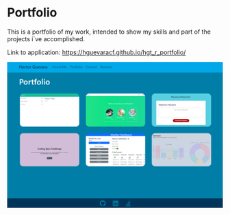 # Portfolio

This is a portfolio of my work, intended to show my skills and part of the projects i´ve accomplished.

Link to application: https://hguevaracf.github.io/hgt_r_portfolio/

![link](src/utils/img/portfolio.png)